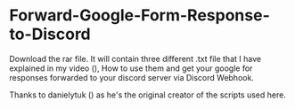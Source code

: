 # Forward-Google-Form-Response-to-Discord
Download the rar file. It will contain three different .txt file that I have explained in my video (), How to use them and get your google for responses forwarded to your discord server via Discord Webhook.

Thanks to danielytuk () as he's the original creator of the scripts used here.
